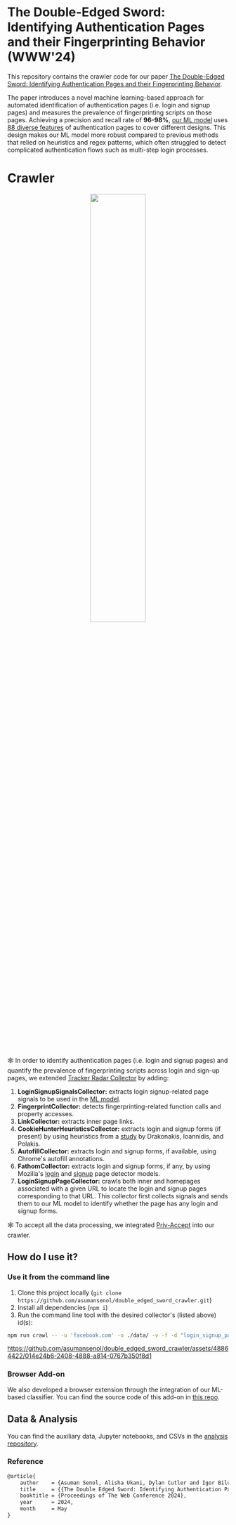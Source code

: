 # The Double-Edged Sword: Identifying Authentication Pages and their Fingerprinting Behavior (WWW'24)

This repository contains the crawler code for our paper [The Double-Edged Sword: Identifying Authentication Pages and their Fingerprinting Behavior](https://cosicdatabase.esat.kuleuven.be/backend/publications/files/conferencepaper/3756).

The paper introduces a novel machine learning-based approach for automated identification of authentication pages (i.e. login and signup pages) and measures the prevalence of fingerprinting scripts on those pages. Achieving a precision and recall rate of **96-98%**, [our ML model](https://github.com/asumansenol/double_edged_sword_crawler/tree/main/helpers/model) uses [88 diverse features](https://github.com/asumansenol/double_edged_sword_crawler/blob/main/helpers/register_login_feature_extraction/register_login_signals.js) of authentication pages to cover different designs. This design makes our ML model more robust compared to previous methods that relied on heuristics and regex patterns, which often struggled to detect complicated authentication flows such as multi-step login processes.


# Crawler
<p align="center">
<img src="https://github-production-user-asset-6210df.s3.amazonaws.com/48864422/302319928-0c313b3f-2eaf-4f97-9818-6cc1df303fed.jpg?X-Amz-Algorithm=AWS4-HMAC-SHA256&X-Amz-Credential=AKIAVCODYLSA53PQK4ZA%2F20240205%2Fus-east-1%2Fs3%2Faws4_request&X-Amz-Date=20240205T142832Z&X-Amz-Expires=300&X-Amz-Signature=1ee1d88b78572a321b86e4b6bdd8d64c0096b03c71a949872f7924b2495a4dd3&X-Amz-SignedHeaders=host&actor_id=48864422&key_id=0&repo_id=753114239" width=50% height=50%>
</p>

🕸 In order to identify authentication pages (i.e. login and signup pages) and quantify the prevalence of fingerprinting scripts across login and sign-up pages, we extended [Tracker Radar Collector](https://github.com/duckduckgo/tracker-radar-collector) by adding:

1. **LoginSignupSignalsCollector:** extracts login signup-related page signals to be used in the [ML model](https://github.com/asumansenol/double_edged_sword_crawler/tree/main/helpers/model).
2. **FingerprintCollector:** detects fingerprinting-related function calls and property accesses.
3. **LinkCollector:** extracts inner page links.
4. **CookieHunterHeuristicsCollector:** extracts login and signup forms (if present) by using heuristics from a [study](https://dl.acm.org/doi/10.1145/3372297.3417869) by Drakonakis, Ioannidis, and Polakis.
5. **AutofillCollector:** extracts login and signup forms, if available, using Chrome's autofill annotations.
6. **FathomCollector:** extracts login and signup forms, if any, by using Mozilla's [login](https://github.com/mozilla-services/fathom-login-forms/blob/96123f98b85bedc7bcc1bbc65f65181aab141526/lockwise-proof-of-concept/trainees.js#L239) and [signup](https://searchfox.org/mozilla-central/source/toolkit/components/satchel/SignUpFormRuleset.sys.mjs) page detector models.
7. **LoginSignupPageCollector:** crawls both inner and homepages associated with a given URL to locate the login and signup pages corresponding to that URL. This collector first collects signals and sends them to our ML model to identify whether the page has any login and signup forms.

🕸 To accept all the data processing, we integrated [Priv-Accept](https://github.com/marty90/priv-accept) into our crawler.

## How do I use it?

### Use it from the command line

1. Clone this project locally (`git clone https://github.com/asumansenol/double_edged_sword_crawler.git`)
2. Install all dependencies (`npm i`)
3. Run the command line tool with the desired collector's (listed above) id(s):
```sh
npm run crawl -- -u 'facebook.com' -o ./data/ -v -f -d "login_signup_pages"  --reporters 'cli,file' -l ./data/
```


https://github.com/asumansenol/double_edged_sword_crawler/assets/48864422/014e24b6-2408-4888-a814-0767b350f8d1


### Browser Add-on
We also developed a browser extension through the integration of our ML-based classifier. You can find the source code of this add-on in [this repo](https://github.com/asumansenol/login_signup_classfier_chrome_extension).

## Data & Analysis
You can find the auxiliary data, Jupyter notebooks, and CSVs in the [analysis repository](https://github.com/asumansenol/double_edged_sword_data).

### Reference

```tex
@article{
    author    = {Asuman Senol, Alisha Ukani, Dylan Cutler and Igor Bilogrevic},
    title     = {{The Double Edged Sword: Identifying Authentication Pages and their Fingerprinting Behavior}},
    booktitle = {Proceedings of The Web Conference 2024},
    year      = 2024,
    month     = May
}
```
